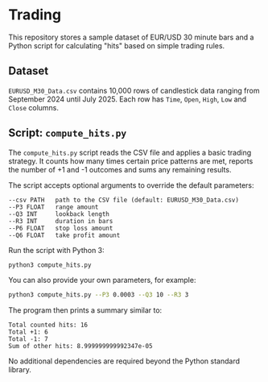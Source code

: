 # Trading

This repository stores a sample dataset of EUR/USD 30 minute bars and a Python
script for calculating "hits" based on simple trading rules.

## Dataset

`EURUSD_M30_Data.csv` contains 10,000 rows of candlestick data ranging from
September 2024 until July 2025. Each row has `Time`, `Open`, `High`, `Low` and
`Close` columns.

## Script: `compute_hits.py`

The `compute_hits.py` script reads the CSV file and applies a basic trading
strategy. It counts how many times certain price patterns are met, reports the
number of +1 and -1 outcomes and sums any remaining results.

The script accepts optional arguments to override the default parameters:

```
--csv PATH   path to the CSV file (default: EURUSD_M30_Data.csv)
--P3 FLOAT   range amount
--Q3 INT     lookback length
--R3 INT     duration in bars
--P6 FLOAT   stop loss amount
--Q6 FLOAT   take profit amount
```

Run the script with Python 3:

```bash
python3 compute_hits.py
```

You can also provide your own parameters, for example:

```bash
python3 compute_hits.py --P3 0.0003 --Q3 10 --R3 3
```

The program then prints a summary similar to:

```
Total counted hits: 16
Total +1: 6
Total -1: 7
Sum of other hits: 8.999999999992347e-05
```

No additional dependencies are required beyond the Python standard library.
